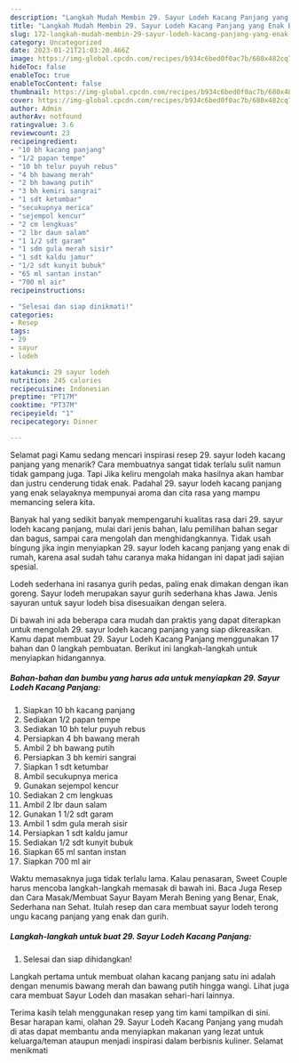 ```yaml
---
description: "Langkah Mudah Membin 29. Sayur Lodeh Kacang Panjang yang Enak Banget}"
title: "Langkah Mudah Membin 29. Sayur Lodeh Kacang Panjang yang Enak Banget}"
slug: 172-langkah-mudah-membin-29-sayur-lodeh-kacang-panjang-yang-enak-banget
category: Uncategorized
date: 2023-01-21T21:03:20.466Z
image: https://img-global.cpcdn.com/recipes/b934c6bed0f0ac7b/680x482cq70/29-sayur-lodeh-kacang-panjang-foto-resep-utama.jpg
hideToc: false
enableToc: true
enableTocContent: false
thumbnail: https://img-global.cpcdn.com/recipes/b934c6bed0f0ac7b/680x482cq70/29-sayur-lodeh-kacang-panjang-foto-resep-utama.jpg
cover: https://img-global.cpcdn.com/recipes/b934c6bed0f0ac7b/680x482cq70/29-sayur-lodeh-kacang-panjang-foto-resep-utama.jpg
author: Admin
authorAv: notfound
ratingvalue: 3.6
reviewcount: 23
recipeingredient:
- "10 bh kacang panjang"
- "1/2 papan tempe"
- "10 bh telur puyuh rebus"
- "4 bh bawang merah"
- "2 bh bawang putih"
- "3 bh kemiri sangrai"
- "1 sdt ketumbar"
- "secukupnya merica"
- "sejempol kencur"
- "2 cm lengkuas"
- "2 lbr daun salam"
- "1 1/2 sdt garam"
- "1 sdm gula merah sisir"
- "1 sdt kaldu jamur"
- "1/2 sdt kunyit bubuk"
- "65 ml santan instan"
- "700 ml air"
recipeinstructions:

- "Selesai dan siap dinikmati!"
categories:
- Resep
tags:
- 29
- sayur
- lodeh

katakunci: 29 sayur lodeh 
nutrition: 245 calories
recipecuisine: Indonesian
preptime: "PT17M"
cooktime: "PT37M"
recipeyield: "1"
recipecategory: Dinner

---
```



Selamat pagi Kamu sedang mencari inspirasi resep 29. sayur lodeh kacang panjang yang menarik? Cara membuatnya sangat tidak terlalu sulit namun tidak gampang juga. Tapi Jika keliru mengolah maka hasilnya akan hambar dan justru cenderung tidak enak. Padahal 29. sayur lodeh kacang panjang yang enak selayaknya mempunyai aroma dan cita rasa yang mampu memancing selera kita.


Banyak hal yang sedikit banyak mempengaruhi kualitas rasa dari 29. sayur lodeh kacang panjang, mulai dari jenis bahan, lalu pemilihan bahan segar dan bagus, sampai cara mengolah dan menghidangkannya. Tidak usah bingung jika ingin menyiapkan 29. sayur lodeh kacang panjang yang enak di rumah, karena asal sudah tahu caranya maka hidangan ini dapat jadi sajian spesial.

Lodeh sederhana ini rasanya gurih pedas, paling enak dimakan dengan ikan goreng. Sayur lodeh merupakan sayur gurih sederhana khas Jawa. Jenis sayuran untuk sayur lodeh bisa disesuaikan dengan selera.


Di bawah ini ada beberapa cara mudah dan praktis yang dapat diterapkan untuk mengolah 29. sayur lodeh kacang panjang yang siap dikreasikan. Kamu dapat membuat 29. Sayur Lodeh Kacang Panjang menggunakan 17 bahan dan 0 langkah pembuatan. Berikut ini langkah-langkah untuk menyiapkan hidangannya.

<!--inarticleads1-->

##### Bahan-bahan dan bumbu yang harus ada untuk menyiapkan 29. Sayur Lodeh Kacang Panjang:

1. Siapkan 10 bh kacang panjang
1. Sediakan 1/2 papan tempe
1. Sediakan 10 bh telur puyuh rebus
1. Persiapkan 4 bh bawang merah
1. Ambil 2 bh bawang putih
1. Persiapkan 3 bh kemiri sangrai
1. Siapkan 1 sdt ketumbar
1. Ambil secukupnya merica
1. Gunakan sejempol kencur
1. Sediakan 2 cm lengkuas
1. Ambil 2 lbr daun salam
1. Gunakan 1 1/2 sdt garam
1. Ambil 1 sdm gula merah sisir
1. Persiapkan 1 sdt kaldu jamur
1. Sediakan 1/2 sdt kunyit bubuk
1. Siapkan 65 ml santan instan
1. Siapkan 700 ml air


Waktu memasaknya juga tidak terlalu lama. Kalau penasaran, Sweet Couple harus mencoba langkah-langkah memasak di bawah ini. Baca Juga Resep dan Cara Masak/Membuat Sayur Bayam Merah Bening yang Benar, Enak, Sederhana nan Sehat. Itulah resep dan cara membuat sayur lodeh terong ungu kacang panjang yang enak dan gurih. 

<!--inarticleads2-->

##### Langkah-langkah untuk buat 29. Sayur Lodeh Kacang Panjang:


1. Selesai dan siap dihidangkan!

Langkah pertama untuk membuat olahan kacang panjang satu ini adalah dengan menumis bawang merah dan bawang putih hingga wangi. Lihat juga cara membuat Sayur Lodeh dan masakan sehari-hari lainnya. 

Terima kasih telah menggunakan resep yang tim kami tampilkan di sini. Besar harapan kami, olahan 29. Sayur Lodeh Kacang Panjang yang mudah di atas dapat membantu anda menyiapkan makanan yang lezat untuk keluarga/teman ataupun menjadi inspirasi dalam berbisnis kuliner. Selamat menikmati
